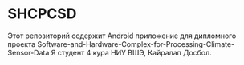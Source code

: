 # SHCPCSD
Этот репозиторий содержит Android приложение для дипломного проекта Software-and-Hardware-Complex-for-Processing-Climate-Sensor-Data
Я студент 4 кура НИУ ВШЭ, Кайралап Досбол.
